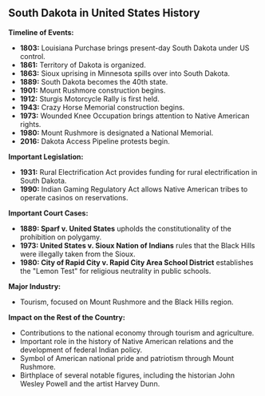 ## South Dakota in United States History

**Timeline of Events:**

* **1803:** Louisiana Purchase brings present-day South Dakota under US control.
* **1861:** Territory of Dakota is organized.
* **1863:** Sioux uprising in Minnesota spills over into South Dakota.
* **1889:** South Dakota becomes the 40th state.
* **1901:** Mount Rushmore construction begins.
* **1912:** Sturgis Motorcycle Rally is first held.
* **1943:** Crazy Horse Memorial construction begins.
* **1973:** Wounded Knee Occupation brings attention to Native American rights.
* **1980:** Mount Rushmore is designated a National Memorial.
* **2016:** Dakota Access Pipeline protests begin.

**Important Legislation:**

* **1931:** Rural Electrification Act provides funding for rural electrification in South Dakota.
* **1990:** Indian Gaming Regulatory Act allows Native American tribes to operate casinos on reservations.

**Important Court Cases:**

* **1889: Sparf v. United States** upholds the constitutionality of the prohibition on polygamy.
* **1973: United States v. Sioux Nation of Indians** rules that the Black Hills were illegally taken from the Sioux.
* **1980: City of Rapid City v. Rapid City Area School District** establishes the "Lemon Test" for religious neutrality in public schools.

**Major Industry:**

* Tourism, focused on Mount Rushmore and the Black Hills region.

**Impact on the Rest of the Country:**

* Contributions to the national economy through tourism and agriculture.
* Important role in the history of Native American relations and the development of federal Indian policy.
* Symbol of American national pride and patriotism through Mount Rushmore.
* Birthplace of several notable figures, including the historian John Wesley Powell and the artist Harvey Dunn.